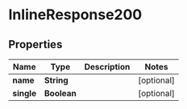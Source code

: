 
# InlineResponse200

## Properties
Name | Type | Description | Notes
------------ | ------------- | ------------- | -------------
**name** | **String** |  |  [optional]
**single** | **Boolean** |  |  [optional]



